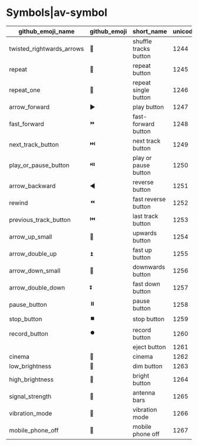 # Symbols|av-symbol

|github_emoji_name|github_emoji|short_name|unicode_index|
|---|---|---|---|
|twisted_rightwards_arrows|:twisted_rightwards_arrows:|shuffle tracks button|1244|
|repeat|:repeat:|repeat button|1245|
|repeat_one|:repeat_one:|repeat single button|1246|
|arrow_forward|:arrow_forward:|play button|1247|
|fast_forward|:fast_forward:|fast-forward button|1248|
|next_track_button|:next_track_button:|next track button|1249|
|play_or_pause_button|:play_or_pause_button:|play or pause button|1250|
|arrow_backward|:arrow_backward:|reverse button|1251|
|rewind|:rewind:|fast reverse button|1252|
|previous_track_button|:previous_track_button:|last track button|1253|
|arrow_up_small|:arrow_up_small:|upwards button|1254|
|arrow_double_up|:arrow_double_up:|fast up button|1255|
|arrow_down_small|:arrow_down_small:|downwards button|1256|
|arrow_double_down|:arrow_double_down:|fast down button|1257|
|pause_button|:pause_button:|pause button|1258|
|stop_button|:stop_button:|stop button|1259|
|record_button|:record_button:|record button|1260|
|||eject button|1261|
|cinema|:cinema:|cinema|1262|
|low_brightness|:low_brightness:|dim button|1263|
|high_brightness|:high_brightness:|bright button|1264|
|signal_strength|:signal_strength:|antenna bars|1265|
|vibration_mode|:vibration_mode:|vibration mode|1266|
|mobile_phone_off|:mobile_phone_off:|mobile phone off|1267|
